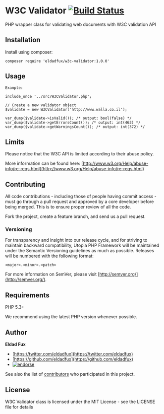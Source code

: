 # W3C Validator [![Build Status](https://travis-ci.org/eldadfux/w3c-validator.png?branch=master)](https://travis-ci.org/eldadfux/w3c-validator)

PHP wrapper class for validating web documents with W3C validation API

## Installation

Install using composer:

    composer require 'eldadfux/w3c-validator:1.0.0'

## Usage

    Example:

    include_once '../src/W3CValidator.php';

    // Create a new validator object
    $validate = new W3CValidator('http://www.walla.co.il');

    var_dump($validate->isValid()); /* output: bool(false) */
    var_dump($validate->getErrorsCount()); /* output: int(463) */
    var_dump($validate->getWarningsCount()); /* output: int(372) */

## Limits

Please notice that the W3C API is limited according to their abuse policy.

More information can be found here:
[http://www.w3.org/Help/abuse-info/re-reqs.html](http://www.w3.org/Help/abuse-info/re-reqs.html)

## Contributing

All code contributions - including those of people having commit access - must go through a pull request and approved by a core developer before being merged. This is to ensure proper review of all the code.

Fork the project, create a feature branch, and send us a pull request.


### Versioning

For transparency and insight into our release cycle, and for striving to maintain backward compatibility, Utopia PHP Framework will be maintained under the Semantic Versioning guidelines as much as possible. Releases will be numbered with the following format:

`<major>.<minor>.<patch>`

For more information on SemVer, please visit [http://semver.org/](http://semver.org/).

## Requirements

PHP 5.3+

We recommend using the latest PHP version whenever possible.

## Author

**Eldad Fux**

+ [https://twitter.com/eldadfux](https://twitter.com/eldadfux)
+ [https://github.com/eldadfux](https://github.com/eldadfux)
+ [![endorse](https://api.coderwall.com/eldadfux/endorsecount.png)](https://coderwall.com/eldadfux)

See also the list of [contributors](https://github.com/composer/satis/contributors) who participated in this project.

## License

W3C Validator class is licensed under the MIT License - see the LICENSE file for details
